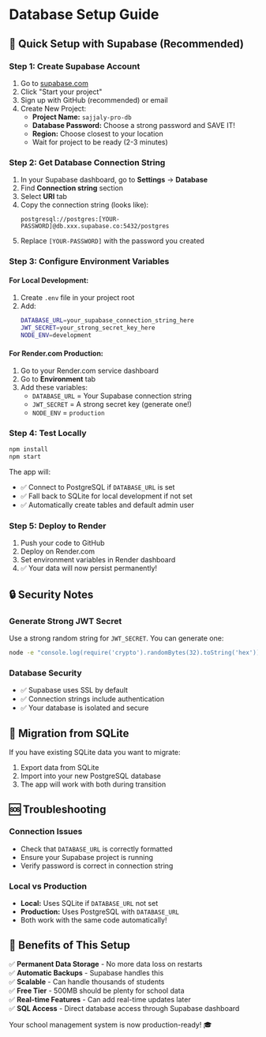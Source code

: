 # Database Setup Guide

## 🚀 Quick Setup with Supabase (Recommended)

### Step 1: Create Supabase Account
1. Go to [supabase.com](https://supabase.com)
2. Click "Start your project"
3. Sign up with GitHub (recommended) or email
4. Create New Project:
   - **Project Name:** `sajjaly-pro-db`
   - **Database Password:** Choose a strong password and SAVE IT!
   - **Region:** Choose closest to your location
   - Wait for project to be ready (2-3 minutes)

### Step 2: Get Database Connection String
1. In your Supabase dashboard, go to **Settings** → **Database**
2. Find **Connection string** section
3. Select **URI** tab
4. Copy the connection string (looks like): 
   ```
   postgresql://postgres:[YOUR-PASSWORD]@db.xxx.supabase.co:5432/postgres
   ```
5. Replace `[YOUR-PASSWORD]` with the password you created

### Step 3: Configure Environment Variables

#### For Local Development:
1. Create `.env` file in your project root
2. Add:
   ```bash
   DATABASE_URL=your_supabase_connection_string_here
   JWT_SECRET=your_strong_secret_key_here
   NODE_ENV=development
   ```

#### For Render.com Production:
1. Go to your Render.com service dashboard
2. Go to **Environment** tab
3. Add these variables:
   - `DATABASE_URL` = Your Supabase connection string
   - `JWT_SECRET` = A strong secret key (generate one!)
   - `NODE_ENV` = `production`

### Step 4: Test Locally
```bash
npm install
npm start
```

The app will:
- ✅ Connect to PostgreSQL if `DATABASE_URL` is set
- ✅ Fall back to SQLite for local development if not set
- ✅ Automatically create tables and default admin user

### Step 5: Deploy to Render
1. Push your code to GitHub
2. Deploy on Render.com
3. Set environment variables in Render dashboard
4. ✅ Your data will now persist permanently!

## 🔒 Security Notes

### Generate Strong JWT Secret
Use a strong random string for `JWT_SECRET`. You can generate one:
```bash
node -e "console.log(require('crypto').randomBytes(32).toString('hex'))"
```

### Database Security
- ✅ Supabase uses SSL by default
- ✅ Connection strings include authentication
- ✅ Your database is isolated and secure

## 🔄 Migration from SQLite

If you have existing SQLite data you want to migrate:
1. Export data from SQLite
2. Import into your new PostgreSQL database
3. The app will work with both during transition

## 🆘 Troubleshooting

### Connection Issues
- Check that `DATABASE_URL` is correctly formatted
- Ensure your Supabase project is running
- Verify password is correct in connection string

### Local vs Production
- **Local:** Uses SQLite if `DATABASE_URL` not set
- **Production:** Uses PostgreSQL with `DATABASE_URL`
- Both work with the same code automatically!

## 🎉 Benefits of This Setup

✅ **Permanent Data Storage** - No more data loss on restarts  
✅ **Automatic Backups** - Supabase handles this  
✅ **Scalable** - Can handle thousands of students  
✅ **Free Tier** - 500MB should be plenty for school data  
✅ **Real-time Features** - Can add real-time updates later  
✅ **SQL Access** - Direct database access through Supabase dashboard  

Your school management system is now production-ready! 🎓